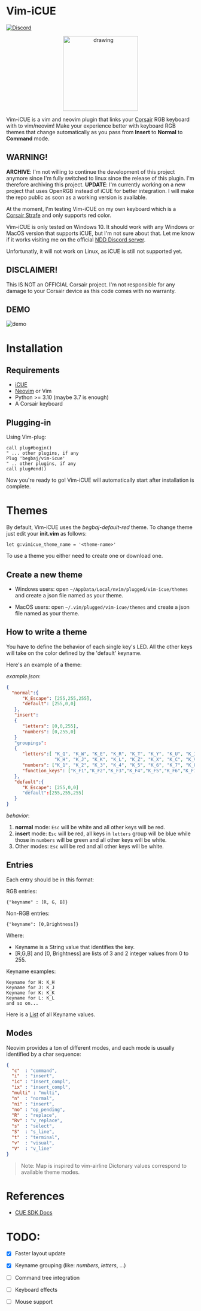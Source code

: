 # Vim-iCUE
[![Discord](https://img.shields.io/discord/926217143194886234?color=%235865F2&label=NDD%20Official%20Discord&logo=discord&style=for-the-badge)](https://discord.gg/ZA76nJ3RsU)
<p align="center">
  <img src="readme/img/vimicue_logo.png" alt="drawing" width="200"/>
</p>

Vim-iCUE is a vim and neovim plugin that links your [Corsair](https://www.corsair.com/) RGB keyboard with
to vim/neovim! Make your experience better with keyboard RGB themes that change 
automatically as you pass from **Insert** to **Normal** to **Command** mode.

## WARNING!
**ARCHIVE**: I'm not willing to continue the development of this project anymore since I'm fully switched to linux since the release of this plugin. I'm therefore archiving this project.
**UPDATE**: I'm currently working on a new project that uses OpenRGB instead of iCUE for better integration. I will make the repo public as soon as a working version is available.

At the moment, I'm testing Vim-iCUE on my own keyboard which is a [Corsair Strafe](https://www.corsair.com/eu/en/Categories/Products/Gaming-Keyboards/Standard-Gaming-Keyboards/STRAFE-Mechanical-Gaming-Keyboard-%E2%80%94-CHERRY%C2%AE-MX-Silent/p/CH-9104023-NA) and only supports red color.

Vim-iCUE is only tested on Windows 10. It should work with any Windows or MacOS version that supports iCUE, but I'm not sure about that. Let me know if it works 
visiting me on the official [NDD Discord server](https://discord.gg/ZA76nJ3RsU).

Unfortunatly, it will not work on Linux, as iCUE is still not supported yet.

## DISCLAIMER!
This IS NOT an OFFICIAL Corsair project. I'm not responsible for any damage to your Corsair device as this code comes with no warranty.

## DEMO
![demo](readme/img/demo.gif)

# Installation
## Requirements
  * [iCUE](https://www.corsair.com/downloads)
  * [Neovim](https://neovim.io/) or Vim
  * Python >= 3.10 (maybe 3.7 is enough) 
  * A Corsair keyboard

## Plugging-in

Using Vim-plug:
```init.vim
call plug#begin()
" ... other plugins, if any
Plug 'begbaj/vim-icue'
" .. other plugins, if any
call plug#end()
```

Now you're ready to go! Vim-iCUE will automatically start after installation is complete.

# Themes
By default, Vim-iCUE uses the *begbaj-default-red* theme. To change theme just edit your **init.vim** as follows:
```init.vim
let g:vimicue_theme_name = '<theme-name>'
```
To use a theme you either need to create one or download one.

## Create a new theme

* Windows users: open `~/AppData/Local/nvim/plugged/vim-icue/themes` and create a json file named as your theme.

* MacOS users: open `~/.vim/plugged/vim-icue/themes` and create a json file named as your theme.

## How to write a theme

You have to define the behavior of each single key's LED. All the other keys will take
on the color defined by the 'default' keyname.

Here's an example of a theme:

*example.json*:
```json
{
  "normal":{
      "K_Escape": [255,255,255],
      "default": [255,0,0]
   },
   "insert":
   {
      "letters": [0,0,255],
      "numbers": [0,255,0]
   }
   "groupings":
   {
      "letters":[ "K_Q", "K_W", "K_E", "K_R", "K_T", "K_Y", "K_U", "K_I", "K_O", "K_P", "K_A", "K_S", "K_D", "K_F", "K_G",
                  "K_H", "K_J", "K_K", "K_L", "K_Z", "K_X", "K_C", "K_V", "K_B", "K_N", "K_M"],
      "numbers": ["K_1", "K_2", "K_3", "K_4", "K_5", "K_6", "K_7", "K_8", "K_9", "K_0"],
      "function_keys": ["K_F1","K_F2","K_F3","K_F4","K_F5","K_F6","K_F7","K_F8","K_F9","K_F10","K_F11","K_F12"]
   },
   "default":{
      "K_Escape": [255,0,0]
      "default":[255,255,255]
   }
}
```
*behavior*:
1. **normal** mode: `Esc` will be white and all other keys will be red.
2. **insert** mode: `Esc` will be red, all keys in `letters` group will be blue while those in `numbers` will be green and all other keys will be white.
3. Other modes: `Esc` will be red and all other keys will be white.

## Entries

Each entry should be in this format:

RGB entries:
```
{"keyname" : [R, G, B]}
```

Non-RGB entries:
```
{"keyname": [0,Brightness]}
```

Where:
* Keyname is a String value that identifies the key. 
* \[R,G,B\] and \[0, Brightness\] are lists of 3 and 2 integer values from 0 to 255.

Keyname examples:
```
Keyname for H: K_H
Keyname for J: K_J
Keyname for K: K_K
Keyname for L: K_L
and so on...
```

Here is a [List](Keys.md) of all Keyname values.

## Modes
Neovim provides a ton of different modes, and each mode is usually identified by a char sequence:
```json
{
  "c"  : "command",
  "i"  : "insert",
  "ic" : "insert_compl",
  "ix" : "insert_compl",
  "multi" : "multi",
  "n"  : "normal",
  "ni" : "insert",
  "no" : "op_pending",
  "R"  : "replace",
  "Rv" : "v_replace",
  "s"  : "select",
  "S"  : "s_line",
  "t"  : "terminal",
  "v"  : "visual",
  "V"  : "v_line"
}
```
> Note: Map is inspired to vim-airline
Dictonary values correspond to available theme modes.
# References
* [CUE SDK Docs](https://corsairofficial.github.io/cue-sdk/#single-color-devices)
# TODO:
- [X] Faster layout update
- [X] Keyname grouping (like: *numbers*, *letters*, ...)
- [ ] Command tree integration
- [ ] Keyboard effects
- [ ] Mouse support

